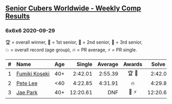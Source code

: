 <style>table {white-space: nowrap;}</style>
<link rel="stylesheet" type="text/css" href="/scw-comp/css/flags.css" />

## [Senior Cubers Worldwide - Weekly Comp Results](/scw-comp/results/)
### 6x6x6 2020-09-29

<span style="white-space: nowrap;">🏆 = overall winner</span>, <span style="white-space: nowrap;">🥇 = 1st senior</span>, <span style="white-space: nowrap;">🥈 = 2nd senior</span>, <span style="white-space: nowrap;">🥉 = 3rd senior</span>, <span style="white-space: nowrap;">💥 = overall record (age group)</span>, <span style="white-space: nowrap;">🔥 = PR average</span>, <span style="white-space: nowrap;">⚡ = PR single</span>.

| # | Name | Age | Single | Average | Awards | Solve 1 | Solve 2 | Solve 3 | Video |
| :--: | :-- | :--: | --: | --: | :--: | --: | --: | --: | :-- |
| 1 | [Fumiki Koseki](../../persons/fumiki_koseki/666.md) | 40+ | 2:42.01 | 2:55.39 | 🏆 🥇 | 2:42.01 | 3:11.93 | 2:52.23 | [Desktop](https://www.facebook.com/events/427181104911253/permalink/432492021046828) / [Mobile](https://m.facebook.com/events/427181104911253?view=permalink&id=432492021046828) |
| 2 | [Pete Lee](../../persons/pete_lee/666.md) | <40 | 4:22.85 | 4:31.91 | 🔥 | 4:29.80 | 4:43.07 | 4:22.85 | [Desktop](https://www.facebook.com/events/427181104911253/permalink/428657051430325) / [Mobile](https://m.facebook.com/events/427181104911253?view=permalink&id=428657051430325) |
| 3 | [Jae Park](../../persons/jae_park/666.md) | 40+ | 12:20.61 | DNF | 🥈 ⚡ | 12:20.61 | DNS | DNS | [Desktop](https://www.facebook.com/events/427181104911253/permalink/430448351251195) / [Mobile](https://m.facebook.com/events/427181104911253?view=permalink&id=430448351251195) |

<!-- Global site tag (gtag.js) - Google Analytics -->
<script async src="https://www.googletagmanager.com/gtag/js?id=UA-86348435-3"></script>
<script>window.dataLayer = window.dataLayer || []; function gtag() {dataLayer.push(arguments);} gtag('js', new Date()); gtag('config', 'UA-86348435-3');</script>
